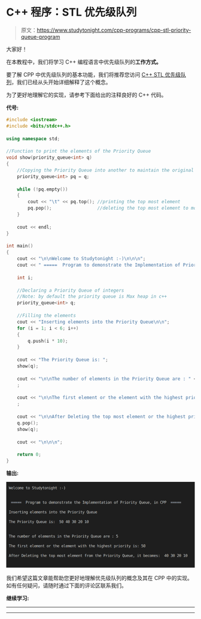 # C++ 程序：STL 优先级队列

> 原文：<https://www.studytonight.com/cpp-programs/cpp-stl-priority-queue-program>

大家好！

在本教程中，我们将学习 C++ 编程语言中优先级队列的**工作方式。**

要了解 CPP 中优先级队列的基本功能，我们将推荐您访问 [C++ STL 优先级队列](https://www.studytonight.com/cpp/stl/stl-container-priority-queue)，我们已经从头开始详细解释了这个概念。

为了更好地理解它的实现，请参考下面给出的注释良好的 C++ 代码。

**代号:**

```cpp
#include <iostream>
#include <bits/stdc++.h>

using namespace std;

//Function to print the elements of the Priority Queue
void show(priority_queue<int> q)
{
    //Copying the Priority Queue into another to maintain the original Priority Queue
    priority_queue<int> pq = q;

    while (!pq.empty())
    {
        cout << "\t" << pq.top(); //printing the top most element
        pq.pop();                 //deleting the top most element to move to the next
    }

    cout << endl;
}

int main()
{
    cout << "\n\nWelcome to Studytonight :-)\n\n\n";
    cout << " =====  Program to demonstrate the Implementation of Priority Queue, in CPP  ===== \n\n";

    int i;

    //Declaring a Priority Queue of integers
    //Note: by default the priority queue is Max heap in c++
    priority_queue<int> q;

    //Filling the elements
    cout << "Inserting elements into the Priority Queue\n\n";
    for (i = 1; i < 6; i++)
    {
        q.push(i * 10);
    }

    cout << "The Priority Queue is: ";
    show(q);

    cout << "\n\nThe number of elements in the Priority Queue are : " << q.size();
    ;

    cout << "\n\nThe first element or the element with the highest priority is: " << q.top();
    ;

    cout << "\n\nAfter Deleting the top most element or the highest priority element from the Priority Queue, it becomes: ";
    q.pop();
    show(q);

    cout << "\n\n\n";

    return 0;
} 
```

**输出:**

![c++ Priority Queue](img/fdeb3d794c8f5c7b2636d6f694e818f1.png)

我们希望这篇文章能帮助您更好地理解优先级队列的概念及其在 CPP 中的实现。如有任何疑问，请随时通过下面的评论区联系我们。

**继续学习:**

* * *

* * *